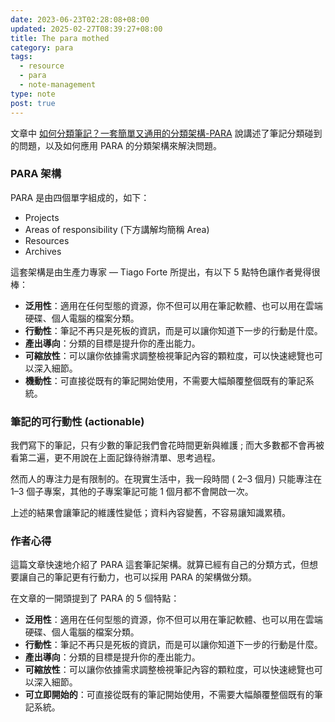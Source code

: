 ```yaml
---
date: 2023-06-23T02:28:08+08:00
updated: 2025-02-27T08:39:27+08:00
title: The para mothed
category: para
tags:
  - resource
  - para
  - note-management
type: note
post: true
---
```


文章中 [如何分類筆記？一套簡單又通用的分類架構-PARA](https://medium.com/pm%E7%9A%84%E7%94%9F%E7%94%A2%E5%8A%9B%E5%B7%A5%E5%85%B7%E7%AE%B1/%E5%A6%82%E4%BD%95%E5%88%86%E9%A1%9E%E7%AD%86%E8%A8%98-e25c4cc39dba) 說講述了筆記分類碰到的問題，以及如何應用 PARA 的分類架構來解決問題。

<!--more-->

### PARA  架構

PARA 是由四個單字組成的，如下：

- Projects
- Areas of responsibility (下方講解均簡稱 Area)
- Resources
- Archives

這套架構是由生產力專家 — Tiago Forte 所提出，有以下 5 點特色讓作者覺得很棒：

- **泛用性**：適用在任何型態的資源，你不但可以用在筆記軟體、也可以用在雲端硬碟、個人電腦的檔案分類。
- **行動性**：筆記不再只是死板的資訊，而是可以讓你知道下一步的行動是什麼。
- **產出導向**：分類的目標是提升你的產出能力。
- **可縮放性**：可以讓你依據需求調整檢視筆記內容的顆粒度，可以快速總覽也可以深入細節。
- **機動性**：可直接從既有的筆記開始使用，不需要大幅顛覆整個既有的筆記系統。

### 筆記的可行動性 (actionable)

我們寫下的筆記，只有少數的筆記我們會花時間更新與維護 ; 而大多數都不會再被看第二遍，更不用說在上面記錄待辦清單、思考過程。

然而人的專注力是有限制的。在現實生活中，我一段時間 ( 2–3 個月) 只能專注在 1–3 個子專案，其他的子專案筆記可能 1 個月都不會開啟一次。

上述的結果會讓筆記的維護性變低；資料內容變舊，不容易讓知識累積。

### 作者心得

這篇文章快速地介紹了 PARA 這套筆記架構。就算已經有自己的分類方式，但想要讓自己的筆記更有行動力，也可以採用 PARA 的架構做分類。

在文章的一開頭提到了 PARA 的 5 個特點：

- **泛用性**：適用在任何型態的資源，你不但可以用在筆記軟體、也可以用在雲端硬碟、個人電腦的檔案分類。
- **行動性**：筆記不再只是死板的資訊，而是可以讓你知道下一步的行動是什麼。
- **產出導向**：分類的目標是提升你的產出能力。
- **可縮放性**：可以讓你依據需求調整檢視筆記內容的顆粒度，可以快速總覽也可以深入細節。
- **可立即開始的**：可直接從既有的筆記開始使用，不需要大幅顛覆整個既有的筆記系統。